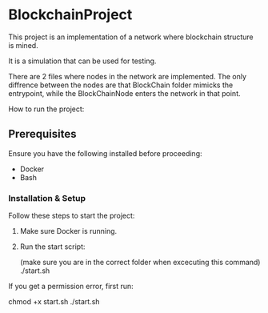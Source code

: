 # BlockchainProject

This project is an implementation of a network where blockchain structure is mined.

It is a simulation that can be used for testing.

There are 2 files where nodes in the network are implemented. The only diffrence between the nodes are that BlockChain folder mimicks the entrypoint, while the BlockChainNode enters the network in that point.

How to run the project: 


## Prerequisites
Ensure you have the following installed before proceeding:
- Docker
- Bash


### Installation & Setup
Follow these steps to start the project:

1. Make sure Docker is running.  
2. Run the start script:  

   (make sure you are in the correct folder when excecuting this command)
   ./start.sh

If you get a permission error, first run:

chmod +x start.sh
./start.sh